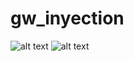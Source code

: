 # gw_inyection
![alt text](https://media.springernature.com/full/springer-static/image/art%3A10.1038%2Fs41586-019-1129-z/MediaObjects/41586_2019_1129_Fig1_HTML.png?as=webp)
![alt text](https://www.ligo.org/detections/images/ligoGW150914signals-sm.jpg)
